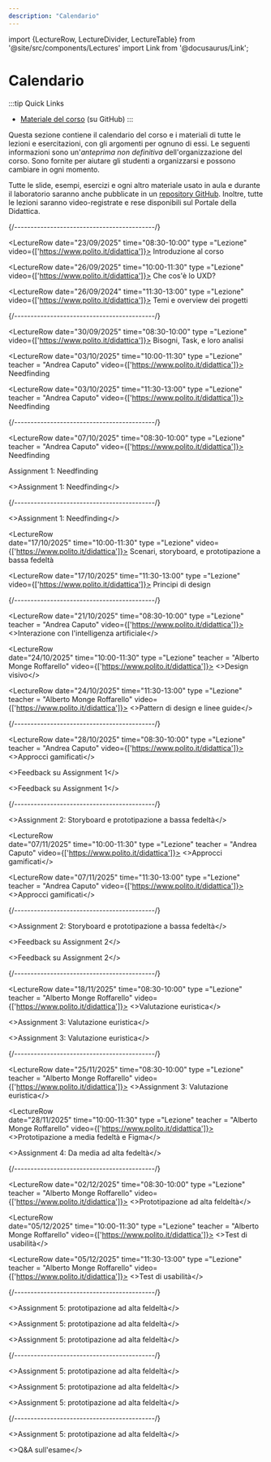 ```yaml
---
description: "Calendario" 
---
```


import {LectureRow, LectureDivider, LectureTable} from '@site/src/components/Lectures'
import Link from '@docusaurus/Link';


# Calendario 

:::tip Quick Links
* [Materiale del corso](https://github.com/polito-uxd-2025/materiale) (su GitHub)
:::

Questa sezione contiene il calendario del corso e i materiali di tutte le lezioni e esercitazioni, con gli argomenti per ognuno di essi. Le seguenti informazioni sono un'*anteprima non definitiva* dell'organizzazione del corso. Sono fornite per aiutare gli studenti a organizzarsi e possono cambiare in ogni momento.

Tutte le slide, esempi, esercizi e ogni altro materiale usato in aula e durante il laboratorio saranno anche pubblicate in un [repository GitHub](https://github.com/polito-uxd-2025/materiale). Inoltre, tutte le lezioni saranno video-registrate e rese disponibili sul Portale della Didattica.

<LectureTable defaultTeacher="Alberto Monge Roffarello" defaultType="Lecture" showMaterial={false} language='IT'>

<LectureDivider topic='Settimana 1'/>{/*-------------------------------------------*/}
 
<LectureRow
    date="23/09/2025" time="08:30-10:00" type ="Lezione" video={['https://www.polito.it/didattica']}>
    <Link to="https://polito-uxd-2025.github.io/materiale/slides/00-intro.pdf">Introduzione al corso</Link>
</LectureRow>

<LectureRow 
    date="26/09/2025" time="10:00-11:30" type ="Lezione" video={['https://www.polito.it/didattica']}>
    <Link to="https://polito-uxd-2025.github.io/materiale/slides/01-whatisUXD.pdf">Che cos'è lo UXD?</Link>
</LectureRow>

<LectureRow
    date="26/09/2024" time="11:30-13:00" type ="Lezione" video={['https://www.polito.it/didattica']}>
    <Link to="https://polito-uxd-2025.github.io/materiale/slides/02-themes-projects-overview.pdf">Temi e overview dei progetti</Link>
</LectureRow>

<LectureDivider topic='Settimana 2'/>{/*-------------------------------------------*/}

<LectureRow
    date="30/09/2025" time="08:30-10:00" type ="Lezione" video={['https://www.polito.it/didattica']}>
    <Link to="https://polito-uxd-2025.github.io/materiale/slides/03-users-needs-tasks.pdf">Bisogni, Task, e loro analisi </Link>
</LectureRow>

<LectureRow 
    date="03/10/2025" time="10:00-11:30" type ="Lezione" teacher = "Andrea Caputo" video={['https://www.polito.it/didattica']}>
    <Link to="https://polito-uxd-2025.github.io/materiale/slides/04-needfinding.pdf">Needfinding</Link>
</LectureRow>
    
<LectureRow
    date="03/10/2025" time="11:30-13:00" type ="Lezione" teacher = "Andrea Caputo" video={['https://www.polito.it/didattica']}>
    <Link to="https://polito-uxd-2025.github.io/materiale/slides/04-needfinding.pdf">Needfinding</Link>
</LectureRow>

<LectureDivider topic='Settimana 3'/>{/*-------------------------------------------*/}

<LectureRow
    date="07/10/2025" time="08:30-10:00" type ="Lezione" teacher = "Andrea Caputo" video={['https://www.polito.it/didattica']}>
    <Link to="https://polito-uxd-2025.github.io/materiale/slides/04-needfinding.pdf">Needfinding</Link>
</LectureRow>

<LectureRow    
    date="10/10/2025" time="10:00-11:30" type ="Laboratorio" teacher = "Andrea Caputo, Rob Schwartz">
    <Link to="https://polito-uxd-2025.github.io/materiale/assignments/A1-needfinding.pdf">Assignment 1: Needfinding</Link>
</LectureRow>
    
<LectureRow
    date="10/10/2025" time="11:30-13:00" type ="Laboratorio" teacher = "Andrea Caputo, Rob Schwartz">
    <>Assignment 1: Needfinding</>
</LectureRow>

<LectureDivider topic='Settimana 4'/>{/*-------------------------------------------*/}

<LectureRow
    date="14/10/2025" time="08:30-10:00" type ="Laboratorio" teacher = "Andrea Caputo, Rob Schwartz">
    <>Assignment 1: Needfinding</>
</LectureRow>

<LectureRow    
    date="17/10/2025" time="10:00-11:30" type ="Lezione" video={['https://www.polito.it/didattica']}>
    <Link to="https://polito-uxd-2025.github.io/materiale/slides/05-scenarios-storyboards-lowfi.pdf">Scenari, storyboard, e prototipazione a bassa fedeltà</Link>
</LectureRow>
    
<LectureRow
    date="17/10/2025" time="11:30-13:00" type ="Lezione" video={['https://www.polito.it/didattica']}>
    <Link to="https://polito-uxd-2025.github.io/materiale/slides/06-design-principles.pdf">Principi di design</Link>
</LectureRow>

<LectureDivider topic='Settimana 5'/>{/*-------------------------------------------*/}

<LectureRow
    date="21/10/2025" time="08:30-10:00" type ="Lezione" teacher = "Andrea Caputo" video={['https://www.polito.it/didattica']}>
    <>Interazione con l'intelligenza artificiale</>
</LectureRow>

<LectureRow    
    date="24/10/2025" time="10:00-11:30" type ="Lezione" teacher = "Alberto Monge Roffarello" video={['https://www.polito.it/didattica']}>
    <>Design visivo</> 
</LectureRow>
    
<LectureRow
    date="24/10/2025" time="11:30-13:00" type ="Lezione" teacher = "Alberto Monge Roffarello" video={['https://www.polito.it/didattica']}>
    <>Pattern di design e linee guide</>
</LectureRow>

<LectureDivider topic='Settimana 6'/>{/*-------------------------------------------*/}

<LectureRow
    date="28/10/2025" time="08:30-10:00" type ="Lezione" teacher = "Andrea Caputo" video={['https://www.polito.it/didattica']}>
    <>Approcci gamificati</> 
</LectureRow>

<LectureRow    
    date="31/10/2025" time="10:00-11:30" type ="Laboratorio" teacher = "Andrea Caputo, Rob Schwartz ">
    <>Feedback su Assignment 1</>
</LectureRow>
    
<LectureRow
    date="31/10/2025" time="11:30-13:00" type ="Laboratorio" teacher = "Andrea Caputo, Rob Schwartz">
    <>Feedback su Assignment 1</>
</LectureRow>

<LectureDivider topic='Settimana 7'/>{/*-------------------------------------------*/}

<LectureRow
    date="04/11/2025" time="08:30-10:00" type ="Laboratorio" teacher = "Alberto Monge Roffarello, Rob Schwartz">
    <>Assignment 2: Storyboard e prototipazione a bassa fedeltà</>
</LectureRow>

<LectureRow    
    date="07/11/2025" time="10:00-11:30" type ="Lezione" teacher = "Andrea Caputo" video={['https://www.polito.it/didattica']}>
    <>Approcci gamificati</>
</LectureRow>
    
<LectureRow
    date="07/11/2025" time="11:30-13:00" type ="Lezione" teacher = "Andrea Caputo" video={['https://www.polito.it/didattica']}>
    <>Approcci gamificati</>
</LectureRow>

<LectureDivider topic='Settimana 8'/>{/*-------------------------------------------*/}

<LectureRow
    date="11/11/2025" time="08:30-10:00" type ="Laboratorio" teacher = "Alberto Monge Roffarello, Rob Schwartz">
    <>Assignment 2: Storyboard e prototipazione a bassa fedeltà</>
</LectureRow>

<LectureRow    
    date="14/11/2025" time="10:00-11:30" type ="Laboratorio" teacher = "Alberto Monge Roffarello">
    <>Feedback su Assignment 2</>
</LectureRow>
    
<LectureRow
    date="14/11/2025" time="11:30-13:00" type ="Laboratorio" teacher = "Alberto Monge Roffarello">
    <>Feedback su Assignment 2</>
</LectureRow>

<LectureDivider topic='Settimana 9'/>{/*-------------------------------------------*/}

<LectureRow
    date="18/11/2025" time="08:30-10:00" type ="Lezione" teacher = "Alberto Monge Roffarello" video={['https://www.polito.it/didattica']}>
    <>Valutazione euristica</>
</LectureRow>

<LectureRow    
    date="21/11/2025" time="10:00-11:30" type ="Laboratorio" teacher = "Alberto Monge Roffarello">
    <>Assignment 3: Valutazione euristica</>
</LectureRow>
    
<LectureRow
    date="21/11/2025" time="11:30-13:00" type ="Laboratorio" teacher = "Alberto Monge Roffarello">
    <>Assignment 3: Valutazione euristica</>
</LectureRow>

<LectureDivider topic='Settimana 10'/>{/*-------------------------------------------*/}

<LectureRow
    date="25/11/2025" time="08:30-10:00" type ="Lezione" teacher = "Alberto Monge Roffarello" video={['https://www.polito.it/didattica']}>
    <>Assignment 3: Valutazione euristica</>
</LectureRow>

<LectureRow    
    date="28/11/2025" time="10:00-11:30" type ="Lezione" teacher = "Alberto Monge Roffarello" video={['https://www.polito.it/didattica']}>
    <>Prototipazione a media fedeltà e Figma</>
</LectureRow>
    
<LectureRow
    date="28/11/2025" time="11:30-13:00" type ="Laboratorio" teacher = "Alberto Monge Roffarello">
    <>Assignment 4: Da media ad alta fedeltà</>
</LectureRow>

<LectureDivider topic='Settimana 11'/>{/*-------------------------------------------*/}

<LectureRow
    date="02/12/2025" time="08:30-10:00" type ="Lezione" teacher = "Alberto Monge Roffarello" video={['https://www.polito.it/didattica']}>
    <>Prototipazione ad alta feldeltà</>
</LectureRow>

<LectureRow    
    date="05/12/2025" time="10:00-11:30" type ="Lezione" teacher = "Alberto Monge Roffarello" video={['https://www.polito.it/didattica']}>
    <>Test di usabilità</>
</LectureRow>
    
<LectureRow
    date="05/12/2025" time="11:30-13:00" type ="Lezione" teacher = "Alberto Monge Roffarello" video={['https://www.polito.it/didattica']}>
    <>Test di usabilità</>
</LectureRow>

<LectureDivider topic='Settimana 12'/>{/*-------------------------------------------*/}

<LectureRow
    date="09/12/2025" time="08:30-10:00" type ="Laboratorio" teacher = "Alberto Monge Roffarello, Rob Schwartz">
    <>Assignment 5: prototipazione ad alta feldeltà</>
</LectureRow>

<LectureRow    
    date="12/12/2025" time="10:00-11:30" type ="Laboratorio" teacher = "Alberto Monge Roffarello, Rob Schwartz">
    <>Assignment 5: prototipazione ad alta feldeltà</>
</LectureRow>
    
<LectureRow
    date="12/12/2025" time="11:30-13:00" type ="Laboratorio" teacher = "Alberto Monge Roffarello, Rob Schwartz">
    <>Assignment 5: prototipazione ad alta feldeltà</>
</LectureRow>

<LectureDivider topic='Settimana 13'/>{/*-------------------------------------------*/}

<LectureRow
    date="16/12/2025" time="08:30-10:00" type ="Laboratorio" teacher = "Alberto Monge Roffarello, Rob Schwartz">
    <>Assignment 5: prototipazione ad alta feldeltà</>
</LectureRow>

<LectureRow    
    date="19/12/2025" time="10:00-11:30" type ="Laboratorio" teacher = "Alberto Monge Roffarello, Rob Schwartz">
    <>Assignment 5: prototipazione ad alta feldeltà</>
</LectureRow>
    
<LectureRow
    date="19/12/2025" time="11:30-13:00" type ="Laboratorio" teacher = "Alberto Monge Roffarello">
    <>Assignment 5: prototipazione ad alta feldeltà</>
</LectureRow>

<LectureDivider topic='Settimana 14'/>{/*-------------------------------------------*/}

<LectureRow    
    date="09/01/2026" time="10:00-11:30" type ="Laboratorio" teacher = "Alberto Monge Roffarello, Rob Schwartz">
    <>Assignment 5: prototipazione ad alta feldeltà</>
</LectureRow>
    
<LectureRow
    date="09/01/2026" time="11:30-13:00" type ="Laboratorio" teacher = "Alberto Monge Roffarello, Rob Schwartz">
    <>Q&A sull'esame</>
</LectureRow>
</LectureTable>


